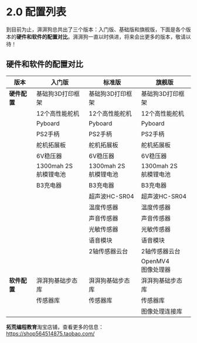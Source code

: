 # **2.0 配置列表**

到目前为止，湃湃狗总共出了三个版本：入门版、基础版和旗舰版，下面是各个版本的**硬件和软件的配置对比**。湃湃狗一直以时俱进，将来会出更多的版本，敬请以待！



## 硬件和软件的配置对比

| 版本         | 入门版                      | 标准版                      | 旗舰版                      |
| ------------ | --------------------------- | --------------------------- | --------------------------- |
| **硬件配置** | 基础狗3D打印框架            | 基础狗3D打印框架            | 基础狗3D打印框架            |
|              | 12个高性能舵机              | 12个高性能舵机              | 12个高性能舵机              |
|              | Pyboard                     | Pyboard                     | Pyboard                     |
|              | PS2手柄                     | PS2手柄                     | PS2手柄                     |
|              | 舵机拓展板                  | 舵机拓展板                  | 舵机拓展板                  |
|              | 6V稳压器                    | 6V稳压器                    | 6V稳压器                    |
|              | 1300mah 2S <br />航模锂电池 | 1300mah 2S <br />航模锂电池 | 1300mah 2S <br />航模锂电池 |
|              | B3充电器                    | B3充电器                    | B3充电器                    |
|              |                             | 超声波HC-SR04               | 超声波HC-SR04               |
|              |                             | 温度传感器                  | 温度传感器                  |
|              |                             | 声音传感器                  | 声音传感器                  |
|              |                             | 光敏传感器                  | 光敏传感器                  |
|              |                             | 语音模块                    | 语音模块                    |
|              |                             | 2轴传感器云台               | 2轴传感器云台               |
|              |                             |                             | OpenMV4 <br />图像处理器    |
| **软件配置** | 湃湃狗基础步态库            | 湃湃狗基础步态库            | 湃湃狗基础步态库            |
|              | 传感器库                    | 传感器库                    | 传感器库                    |
|              |                             |                             | 图像处理连接库              |



**拓荒编程教育**淘宝店铺，查看更多的信息：https://shop564514875.taobao.com/